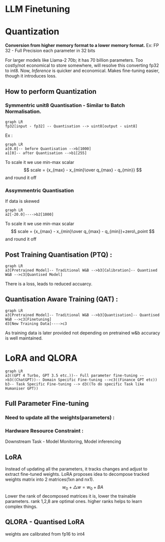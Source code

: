# LLM Finetuning



# Quantization

**Conversion from higher memory format to a lower memory format.**
Ex: FP 32 - Full Precision each parameter in 32 bits

For larger models like Llama-2 70b; it has 70 billion parameters.
Too costly/not economical to store somewhere, will resolve this converting fp32 to int8.
Now, *Inference* is quicker and economical.
Makes fine-tuning easier, though it introduces loss.

## How to perform Quantization

### **Symmentric unit8 Quantisation** - Similar to Batch Normalisation.
```mermaid
graph LR
fp32[input - fp32] -- Quantisation --> uint8[output - uint8]
```
Ex : 
```mermaid
graph LR
a[0.0]-- before Quantisation -->b[1000]
a1[0]-- after Quantisation -->b1[255]
```

To scale it we use min-max scalar
$$
scale = {x_{max} - x_{min}\over q_{max} - q_{min}}
$$
and round it off
### **Assymmentric Quantisation** 

If data is skewed
```mermaid
graph LR
a2[-20.0]---->b2[1000]
```
To scale it we use min-max scalar
$$
scale = {x_{max} - x_{min}\over q_{max} - q_{min}}+zero\_point
$$
and round it off

## Post Training Quantisation (PTQ) : 

```mermaid
graph LR
a3[Pretrained Model]-- Traditional W&B -->b3[Calibration]-- Quantised W&B -->c3[Quantised Model]
```
There is a loss, leads to reduced accuarcy.
## Quantisation Aware Training (QAT) :

```mermaid
graph LR
a3[Pretrained Model]-- Traditional W&B -->b3[Quantisation]-- Quantised W&B -->c3[Finetuning]
d3[New Training Data]---->c3
```
As training data is later provided not depending on pretrained w&b accuracy is well maintained.

# LoRA and QLORA
```mermaid
graph LR
a3((GPT 4 Turbo, GPT 3.5 etc.))-- Full parameter fine-tuning -->b3((ChatGPT))-- Domain Specific Fine-tuning -->c3((Finance GPT etc))
b3-- Task Specific Fine-tuning --> d3((To do specific Task like Humaniser GPT))
```
## Full Parameter Fine-tuning

### Need to update all the weights(parameters) : 
### Hardware Resource Constraint : 
Downstream Task - Model Monitoring, Model inferencing

## LoRA
Instead of updating all the parameters, it tracks changes and adjust to extract fine-tuned weights.
LoRA proposes idea to decompose tracked weights matrix into 2 matrices(1xn and nx1).
$$
w_0 + \triangle w = w_0 +BA
$$
Lower the rank of decomposed matrices it is, lower the trainable parameters.
rank 1,2,8 are optimal ones.
higher ranks helps to learn complex things.


## QLORA - Quantised LoRA
weights are calibrated from fp16 to int4

